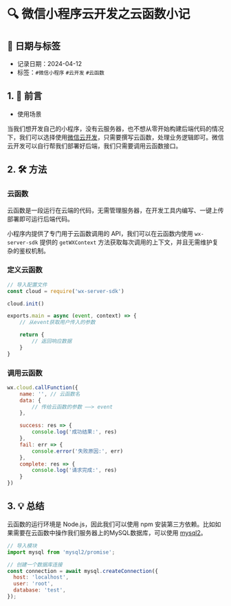 # 🔍 微信小程序云开发之云函数小记

## 📅 日期与标签

- 记录日期：2024-04-12
- 标签：`#微信小程序` `#云开发` `#云函数`

## 1. 🧢 前言

- 使用场景

当我们想开发自己的小程序，没有云服务器，也不想从零开始构建后端代码的情况下，我们可以选择使用[微信云开发](https://developers.weixin.qq.com/miniprogram/dev/wxcloudservice/wxcloud/basis/getting-started.html)，只需要撰写云函数，处理业务逻辑即可。微信云开发可以自行帮我们部署好后端，我们只需要调用云函数接口。

## 2. 🛠 方法

### 云函数

云函数是一段运行在云端的代码，无需管理服务器，在开发工具内编写、一键上传部署即可运行后端代码。

小程序内提供了专门用于云函数调用的 API，我们可以在云函数内使用 `wx-server-sdk` 提供的 `getWXContext` 方法获取每次调用的上下文，并且无需维护复杂的鉴权机制。

### 定义云函数
```JavaScript
// 导入配置文件
const cloud = require('wx-server-sdk')

cloud.init()

exports.main = async (event, context) => {
    // 从event获取用户传入的参数

    return {
        // 返回响应数据
    }
}
```

### 调用云函数
```JavaScript
wx.cloud.callFunction({
    name: '', // 云函数名
    data: {
        // 传给云函数的参数 ——> event
    },

    success: res => {
        console.log('成功结果:', res)
    },
    fail: err => {
        console.error('失败原因:', err)
    },
    complete: res => {
        console.log('请求完成:', res)
    }
})
```
## 3. 💡 总结

云函数的运行环境是 Node.js，因此我们可以使用 npm 安装第三方依赖。比如如果需要在云函数中操作我们服务器上的MySQL数据库，可以使用 [mysql2](https://www.npmjs.com/package/mysql2)。
```JavaScript
// 导入模块
import mysql from 'mysql2/promise';

// 创建一个数据库连接
const connection = await mysql.createConnection({
  host: 'localhost',
  user: 'root',
  database: 'test',
});
```